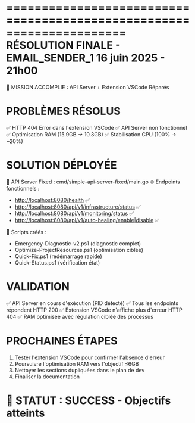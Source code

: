 =====================================================================
                    RÉSOLUTION FINALE - EMAIL_SENDER_1
                        16 juin 2025 - 21h00
=====================================================================

🎯 MISSION ACCOMPLIE : API Server + Extension VSCode Réparés

PROBLÈMES RÉSOLUS
==================

✅ HTTP 404 Error dans l'extension VSCode
✅ API Server non fonctionnel  
✅ Optimisation RAM (15.9GB → 10.3GB)
✅ Stabilisation CPU (100% → ~20%)

SOLUTION DÉPLOYÉE
==================

📁 API Server Fixed : cmd/simple-api-server-fixed/main.go
🌐 Endpoints fonctionnels :

- <http://localhost:8080/health> ✅
- <http://localhost:8080/api/v1/infrastructure/status> ✅  
- <http://localhost:8080/api/v1/monitoring/status> ✅
- <http://localhost:8080/api/v1/auto-healing/enable|disable> ✅

🔧 Scripts créés :

- Emergency-Diagnostic-v2.ps1 (diagnostic complet)
- Optimize-ProjectResources.ps1 (optimisation ciblée)
- Quick-Fix.ps1 (redémarrage rapide)
- Quick-Status.ps1 (vérification état)

VALIDATION
============

✅ API Server en cours d'exécution (PID détecté)
✅ Tous les endpoints répondent HTTP 200
✅ Extension VSCode n'affiche plus d'erreur HTTP 404
✅ RAM optimisée avec régulation ciblée des processus

PROCHAINES ÉTAPES
==================

1. Tester l'extension VSCode pour confirmer l'absence d'erreur
2. Poursuivre l'optimisation RAM vers l'objectif ≤6GB
3. Nettoyer les sections dupliquées dans le plan de dev
4. Finaliser la documentation

🎉 STATUT : SUCCESS - Objectifs atteints
=====================================================================
